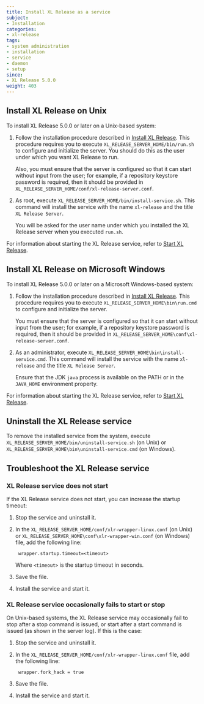 ```yaml
---
title: Install XL Release as a service
subject:
- Installation
categories:
- xl-release
tags:
- system administration
- installation
- service
- daemon
- setup
since:
- XL Release 5.0.0
weight: 403
---
```


## Install XL Release on Unix

To install XL Release 5.0.0 or later on a Unix-based system:

1. Follow the installation procedure described in [Install XL Release](/xl-release/how-to/install-xl-release.html). This procedure requires you to execute `XL_RELEASE_SERVER_HOME/bin/run.sh` to configure and initialize the server. You should do this as the user under which you want XL Release to run.

    Also, you must ensure that the server is configured so that it can start without input from the user; for example, if a repository keystore password is required, then it should be provided in `XL_RELEASE_SERVER_HOME/conf/xl-release-server.conf`.

1. As root, execute `XL_RELEASE_SERVER_HOME/bin/install-service.sh`. This command will install the service with the name `xl-release` and the title `XL Release Server`.

    You will be asked for the user name under which you installed the XL Release server when you executed `run.sh`.

For information about starting the XL Release service, refer to [Start XL Release](/xl-release/how-to/start-xl-release.html).

## Install XL Release on Microsoft Windows

To install XL Release 5.0.0 or later on a Microsoft Windows-based system:

1. Follow the installation procedure described in [Install XL Release](/xl-release/how-to/install-xl-release.html). This procedure requires you to execute `XL_RELEASE_SERVER_HOME\bin\run.cmd` to configure and initialize the server.

    You must ensure that the server is configured so that it can start without input from the user; for example, if a repository keystore password is required, then it should be provided in `XL_RELEASE_SERVER_HOME\conf\xl-release-server.conf`.

1. As an administrator, execute `XL_RELEASE_SERVER_HOME\bin\install-service.cmd`. This command will install the service with the name `xl-release` and the title `XL Release Server`.

    Ensure that the JDK `java` process is available on the PATH or in the `JAVA_HOME` environment property.

For information about starting the XL Release service, refer to [Start XL Release](/xl-release/how-to/start-xl-release.html).

## Uninstall the XL Release service

To remove the installed service from the system, execute `XL_RELEASE_SERVER_HOME/bin/uninstall-service.sh` (on Unix) or `XL_RELEASE_SERVER_HOME\bin\uninstall-service.cmd` (on Windows).

## Troubleshoot the XL Release service

### XL Release service does not start

If the XL Release service does not start, you can increase the startup timeout:

1. Stop the service and uninstall it.
1. In the `XL_RELEASE_SERVER_HOME/conf/xlr-wrapper-linux.conf` (on Unix) or `XL_RELEASE_SERVER_HOME\conf\xlr-wrapper-win.conf` (on Windows) file, add the following line:

        wrapper.startup.timeout=<timeout>

    Where `<timeout>` is the startup timeout in seconds.

1. Save the file.
1. Install the service and start it.

### XL Release service occasionally fails to start or stop

On Unix-based systems, the XL Release service may occasionally fail to stop after a stop command is issued, or start after a start command is issued (as shown in the server log). If this is the case:

1. Stop the service and uninstall it.
1. In the `XL_RELEASE_SERVER_HOME/conf/xlr-wrapper-linux.conf` file, add the following line:

        wrapper.fork_hack = true

1. Save the file.
1. Install the service and start it.
